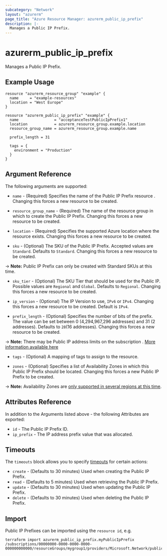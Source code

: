 ```yaml
---
subcategory: "Network"
layout: "azurerm"
page_title: "Azure Resource Manager: azurerm_public_ip_prefix"
description: |-
  Manages a Public IP Prefix.
---
```


# azurerm_public_ip_prefix

Manages a Public IP Prefix.

## Example Usage

```hcl
resource "azurerm_resource_group" "example" {
  name     = "example-resources"
  location = "West Europe"
}

resource "azurerm_public_ip_prefix" "example" {
  name                = "acceptanceTestPublicIpPrefix1"
  location            = azurerm_resource_group.example.location
  resource_group_name = azurerm_resource_group.example.name

  prefix_length = 31

  tags = {
    environment = "Production"
  }
}
```

## Argument Reference

The following arguments are supported:

* `name` - (Required) Specifies the name of the Public IP Prefix resource . Changing this forces a new resource to be created.

* `resource_group_name` - (Required) The name of the resource group in which to create the Public IP Prefix. Changing this forces a new resource to be created.

* `location` - (Required) Specifies the supported Azure location where the resource exists. Changing this forces a new resource to be created.

* `sku` - (Optional) The SKU of the Public IP Prefix. Accepted values are `Standard`. Defaults to `Standard`. Changing this forces a new resource to be created.

-> **Note:** Public IP Prefix can only be created with Standard SKUs at this time.

* `sku_tier` - (Optional) The SKU Tier that should be used for the Public IP. Possible values are `Regional` and `Global`. Defaults to `Regional`. Changing this forces a new resource to be created.

* `ip_version` - (Optional) The IP Version to use, `IPv6` or `IPv4`. Changing this forces a new resource to be created. Default is `IPv4`.

* `prefix_length` - (Optional) Specifies the number of bits of the prefix. The value can be set between 0 (4,294,967,296 addresses) and 31 (2 addresses). Defaults to `28`(16 addresses). Changing this forces a new resource to be created.

-> **Note:** There may be Public IP address limits on the subscription . [More information available here](https://docs.microsoft.com/azure/azure-subscription-service-limits?toc=%2fazure%2fvirtual-network%2ftoc.json#publicip-address)

* `tags` - (Optional) A mapping of tags to assign to the resource.

* `zones` - (Optional) Specifies a list of Availability Zones in which this Public IP Prefix should be located. Changing this forces a new Public IP Prefix to be created.

-> **Note:** Availability Zones are [only supported in several regions at this time](https://docs.microsoft.com/azure/availability-zones/az-overview).

## Attributes Reference

In addition to the Arguments listed above - the following Attributes are exported:

* `id` - The Public IP Prefix ID.
* `ip_prefix` - The IP address prefix value that was allocated.

## Timeouts

The `timeouts` block allows you to specify [timeouts](https://www.terraform.io/language/resources/syntax#operation-timeouts) for certain actions:

* `create` - (Defaults to 30 minutes) Used when creating the Public IP Prefix.
* `read` - (Defaults to 5 minutes) Used when retrieving the Public IP Prefix.
* `update` - (Defaults to 30 minutes) Used when updating the Public IP Prefix.
* `delete` - (Defaults to 30 minutes) Used when deleting the Public IP Prefix.

## Import

Public IP Prefixes can be imported using the `resource id`, e.g.

```shell
terraform import azurerm_public_ip_prefix.myPublicIpPrefix /subscriptions/00000000-0000-0000-0000-000000000000/resourceGroups/mygroup1/providers/Microsoft.Network/publicIPPrefixes/myPublicIpPrefix1
```
